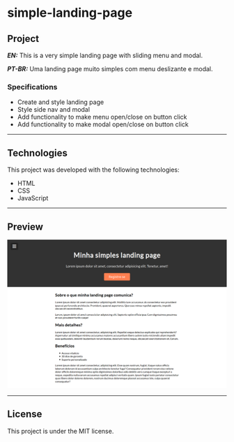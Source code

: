 # simple-landing-page
 
## Project

***EN:*** This is a very simple landing page with sliding menu and modal.

***PT-BR:*** Uma landing page muito simples com menu deslizante e modal.

### Specifications
- Create and style landing page
- Style side nav and modal
- Add functionality to make menu open/close on button click
- Add functionality to make modal open/close on button click
***

## Technologies

This project was developed with the following technologies:

- HTML
- CSS
- JavaScript
***
 
## Preview
![preview](preview.png)
***

## License

This project is under the MIT license.
